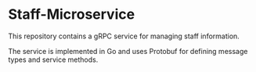 # Staff-Microservice
This repository contains a gRPC service for managing staff information.

The service is implemented in Go and uses Protobuf for defining message types and service methods.